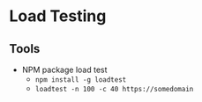 # Load Testing

## Tools

- NPM package load test
  - `npm install -g loadtest`
  - `loadtest -n 100 -c 40 https://somedomain`